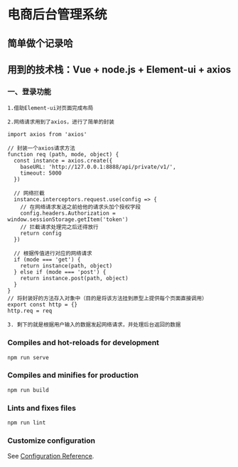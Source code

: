 # 电商后台管理系统

## 简单做个记录哈

## 用到的技术栈：Vue + node.js + Element-ui + axios

### 一、登录功能
```
1.借助Element-ui对页面完成布局

2.网络请求用到了axios，进行了简单的封装

import axios from 'axios'

// 封装一个axios请求方法
function req (path, mode, object) {
  const instance = axios.create({
    baseURL: 'http://127.0.0.1:8888/api/private/v1/',
    timeout: 5000
  })

  // 网络拦截
  instance.interceptors.request.use(config => {
    // 在网络请求发送之前给他的请求头加个授权字段
    config.headers.Authorization = window.sessionStorage.getItem('token')
    // 拦截请求处理完之后还得放行
    return config
  })

  // 根据传值进行对应的网络请求
  if (mode === 'get') {
    return instance(path, object)
  } else if (mode === 'post') {
    return instance.post(path, object)
  }
}
// 将封装好的方法存入对象中（目的是将该方法挂到原型上提供每个页面直接调用）
export const http = {}
http.req = req

3. 剩下的就是根据用户输入的数据发起网络请求，并处理后台返回的数据

```

### Compiles and hot-reloads for development
```
npm run serve
```

### Compiles and minifies for production
```
npm run build
```

### Lints and fixes files
```
npm run lint
```

### Customize configuration
See [Configuration Reference](https://cli.vuejs.org/config/).
